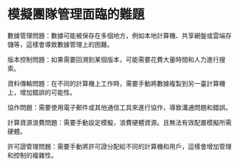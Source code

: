 # 模擬團隊管理面臨的難題

數據管理問題：數據可能被保存在多個地方，例如本地計算機、共享網盤或雲端存儲等，這樣會導致數據管理上的困難。&#x20;

版本控制問題：如果需要回溯到某個版本，可能需要花費大量時間和人力進行搜索。&#x20;

資料傳輸問題：在不同的計算機上工作時，需要手動將數據複製到另一臺計算機上，增加錯誤的可能性。&#x20;

協作問題：需要使用電子郵件或其他通信工具來進行協作，導致溝通問題和錯誤。&#x20;

計算資源浪費問題：需要手動設定模擬，浪費硬體資源。且無法有效配置模擬所需硬體。&#x20;

許可證管理問題：需要手動將許可證分配給不同的計算機和用戶，這樣會增加管理和控制的複雜性。
